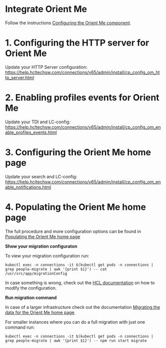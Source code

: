 Integrate Orient Me
===================

Follow the instructions [Configuring the Orient Me component](https://help.hcltechsw.com/connections/v65/admin/install/cp_config_om_intro.html).

# 1. Configuring the HTTP server for Orient Me

Update your HTTP Server configuration: <https://help.hcltechsw.com/connections/v65/admin/install/cp_config_om_http_server.html>

# 2. Enabling profiles events for Orient Me

Update your TDI and LC-config: <https://help.hcltechsw.com/connections/v65/admin/install/cp_config_om_enable_profiles_events.html>

# 3. Configuring the Orient Me home page

Update your search and LC-config: <https://help.hcltechsw.com/connections/v65/admin/install/cp_config_om_enable_notifications.html>

# 4. Populating the Orient Me home page

The full procedure and more configuration options can be found in [Populating the Orient Me home page](https://help.hcltechsw.com/connections/v65/admin/install/cp_config_om_populate_home_page.html) 


**Show your migration configuraton**

To view your migration configuration run:

```
kubectl exec -n connections -it $(kubectl get pods -n connections | grep people-migrate | awk '{print $1}') -- cat /usr/src/app/migrationConfig

```

In case something is wrong, check out the [HCL documentation](https://help.hcltechsw.com/connections/v65/admin/install/cp_config_om_prepare_migrate_profiles.html) on how to modify the configuration.


**Run migration command**

In case of a larger infrastructure check out the documentation [Migrating the data for the Orient Me home page](https://help.hcltechsw.com/connections/v65/admin/install/cp_config_om_migrate_profiles.html).

For smaller instances where you can do a full migration with just one command run:

```
kubectl exec -n connections -it $(kubectl get pods -n connections | grep people-migrate | awk '{print $1}') -- npm run start migrate

```
